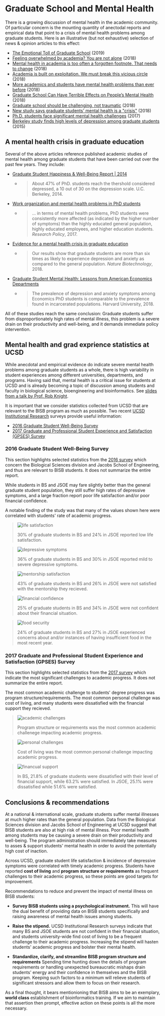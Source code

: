 # Graduate School and Mental Health

There is a growing discussion of mental health in the academic community.
Of particular concern is the mounting quantity of anectodal reports and
empirical data that point to a crisis of mental health problems among graduate
students. Here is an illustrative (but not exhaustive) selection of news &
opinion articles to this effect:

- [The Emotional Toll of Graduate School](https://blogs.scientificamerican.com/observations/the-emotional-toll-of-graduate-school/) (2019)
- [Feeling overwhelmed by academia? You are not alone](https://www.nature.com/articles/d41586-018-04998-1) (2018)
- [Mental health in academia is too often a forgotten footnote. That needs to change](https://www.sciencemag.org/careers/2018/04/mental-health-academia-too-often-forgotten-footnote-needs-change) (2018)
- [Academia is built on exploitation. We must break this vicious circle](https://www.theguardian.com/higher-education-network/2018/may/18/academia-exploitation-university-mental-health-professors-plagiarism) (2018)
- [More academics and students have mental health problems than ever before](http://theconversation.com/more-academics-and-students-have-mental-health-problems-than-ever-before-90339) (2018)
- [Graduate School Can Have Terrible Effects on People’s Mental Health](https://www.theatlantic.com/education/archive/2018/11/anxiety-depression-mental-health-graduate-school/576769/) (2018)
- [Graduate school should be challenging, not traumatic](https://chroniclevitae.com/news/2130-graduate-school-should-be-challenging-not-traumatic) (2018)
- [New study says graduate students' mental health is a "crisis"](https://www.insidehighered.com/news/2018/03/06/new-study-says-graduate-students-mental-health-crisis) (2018)
- [Ph.D. students face significant mental health challenges](https://www.sciencemag.org/careers/2017/04/phd-students-face-significant-mental-health-challenges) (2017)
- [Berkeley study finds high levels of depression among graduate students](https://www.insidehighered.com/news/2015/04/22/berkeley-study-finds-high-levels-depression-among-graduate-students) (2015)

## A mental health crisis in graduate education

Several of the above articles reference published academic studies of mental
health among graduate students that have been carried out over the past few
years. They include:

- [Graduate Student Happiness & Well-Being Report | 2014](http://ga.berkeley.edu/wp-content/uploads/2015/04/wellbeingreport_2014.pdf)
    * > About 47% of PhD. students reach the thershold considered depressed, a
    10 out of 30 on the depression scale. U.C. Berkeley, 2014.
- [Work organization and mental health problems in PhD students](https://www.sciencedirect.com/science/article/abs/pii/S0048733317300422)
    * > ... in terms of mental health problems, PhD students were consistently more affected (as indicated by the higher number of symptoms) than the highly educated general population, highly educated employees, and higher education students. _Research Policy_, 2017.
- [Evidence for a mental health crisis in graduate education](https://www.nature.com/articles/nbt.4089)
   * > Our results show that graduate students are more than six times as likely to experience depression and anxiety as compared to the general population. _Nature Biotechnology_, 2018.
- [Graduate Student Mental Health: Lessons from American Economics Departments](https://scholar.harvard.edu/bolotnyy/publications/graduate-student-mental-health-lessons-american-economics-departments)
    * > The prevalence of depression and anxiety symptoms among Economics PhD students is comparable to the prevalence found in incarcerated populations. Harvard University, 2018.

All of these studies reach the same conclusion: Graduate students suffer from
disproportionately high rates of mental illness, this problem is a severe
drain on their productivity and well-being, and it demands immediate policy
intervention.

## Mental health and grad exprience statistics at UCSD

While anecdotal and empirical evidence do indicate severe mental health problems
among graduate students as a whole, there is high variability in student
experiences among different universities, departments, and programs. Having
said that, mental health is a critical issue for students at UCSD and is already
becoming a topic of discussion among students and faculty in biological science,
bioengineering and bioinformatics. See [slides from a talk by Prof. Rob Knight](
bioengineering_faculty_spotlight_jan_29.pdf).

It is important that we consider statistics collected from UCSD that are
relevant to the BISB program as much as possible. Two recent [UCSD Institutional
Research](https://ir.ucsd.edu/grad/index.html) surveys provide useful
information:

- [2016 Graduate Student Well-Being Survey](https://ir.ucsd.edu/grad/surveys/GraduateWellBeing.html)
- [2017 Graduate and Professional Student Experience and Satisfaction (GPSES) Survey](https://ir.ucsd.edu/grad/surveys/gpses.html)

### 2016 Graduate Student Well-Being Survey

This section highlights selected statistics from the [2016 survey](https://ir.ucsd.edu/grad/surveys/GraduateWellBeing.html) which concern
the Biological Sciences division and Jacobs School of Engineering, and thus
are relevant to BISB students. It does not summarize the entire report.

While students in BS and JSOE may fare slightly better than the general graduate
student population, they still suffer high rates of
depressive symptoms, and a large fraction report poor life satisfaction and/or
poor financial confidence.

A notable finding of the study was that many of the values shown here were
correlated with students' rate of academic progress.

> ![life satisfaction](figure/life-satisfaction.svg)
>
> 30% of graduate students in BS and 24% in JSOE reported low life satisfaction.

> ![depressive symptoms](figure/depressive-symptoms.svg)
>
> 36% of graduate students in BS and 30% in JSOE reported mild to severe depressive symptoms.

> ![mentorship satisfaction](figure/mentorship-satisfaction.svg)
>
> 43% of graduate students in BS and 26% in JSOE were not satisfied with the mentorship they recieved.

> ![financial confidence](figure/financial-confidence.svg)
>
> 25% of graduate students in BS and 34% in JSOE were not confident about their financial situation.

> ![food security](figure/food-security.svg)
>
> 24% of graduate students in BS and 27% in JSOE experienced concerns about and/or instances of having insufficient food in the most recent year.

### 2017 Graduate and Professional Student Experience and Satisfaction (GPSES) Survey

This section highlights selected statistics from the [2017 survey](https://ir.ucsd.edu/grad/surveys/gpses.html) which indicate the most significant challenges to academic progress. It does not summarize the entire report.

The most common academic challenge to students' degree progress was program structure/requirements. The most common personal challenge was cost of living, and many students were dissatisfied with the financial support they recieved. 

> ![academic challenges](figure/academic-challenges.png)
>
> Program structure or requirements was the most common academic challenege impacting academic progress.

> ![personal challenges](figure/personal-challenges.png)
>
> Cost of living was the most common personal challenge impacting academic progress.

> ![financual support](figure/financial-support.svg)
>
> In BS, 21.8% of graduate students were dissatisfied with their level of financial support, while 63.2% were satisfied. In JSOE, 25.1% were dissatisfied while 51.6% were satisfied.

## Conclusions & recommendations

At a national & international scale, graduate students suffer mental illnesses
at much higher rates than the general population. Data from the Biological
Sciences division and Jacobs School of Engineering at UCSD suggest that
BISB students are also at high risk of mental illness. Poor mental health
among students may be causing a severe drain on their productivity and
well-being. The program administration should immediately take measures to
asses & support students' mental health in order to avoid the potentially high
cost of inaction.

Across UCSD, graduate student life satisfaction & incidence of depressive symptoms
were correlated with timely academic progress. Students have reported 
**cost of living** and **program structure or requirements** as frequent
challenges to their academic progress, so these points are good targets for
improvement.

Recommendations to reduce and prevent the impact of mental illness on BISB
students:

- **Survey BISB students using a psychological instrument.** This will have the
dual benefit of providing data on BISB students specifically and raising
awareness of mental health issues among students.

- **Raise the stipend.** UCSD Institutional Research surveys indicate that
many BS and JSOE students are not confident in their financial situation,
and students university-wide find cost of living to be a frequent challenge
to their academic progress. Increasing the stipend will hasten students'
academic progress and bolster their mental health.

- **Standardize, clarify, and streamline BISB program structure and requirements**
Spending time hunting down the details of program requirements or handling
unexpected bureaucratic mishaps drain students' energy and their confidence in
themselves and the BISB program. Keeping such factors to a minimum
will relieve students of significant stressors and allow them to focus on their
research.

As a final thought, it bears mentionioning that BISB aims to be an exemplary,
**world class** establishment of bioinformatics training. If we aim to maintain
that assertion then prompt, effective action on these points is all the more
necessary.
